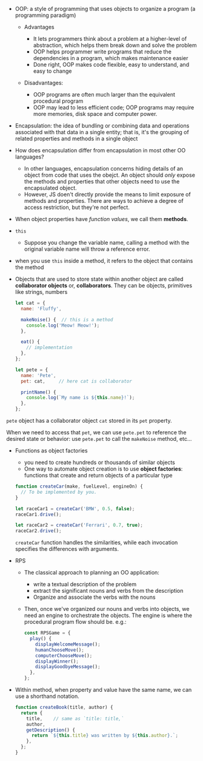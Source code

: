 - OOP: a style of programming that uses objects to organize a program (a programming paradigm)

  - Advantages
    - It lets programmers think about a problem at a higher-level of abstraction, which helps them break down and solve the problem
    - OOP helps programmer write programs that reduce the dependencies in a program, which makes maintenance easier
    - Done right, OOP makes code flexible, easy to understand, and easy to change

  - Disadvantages:
    - OOP programs are often much larger than the equivalent procedural program
    - OOP may lead to less efficient code; OOP programs may require more memories, disk space and computer power.

- Encapsulation: the idea of bundling or combining data and operations associated with that data in a single entity; that is, it's the grouping of related properties and methods in a single object

- How does encapsulation differ from encapsulation in most other OO languages?
  - In other languages, encapsulation concerns hiding details of an object from code that uses the obejct. An object should *only* expose the methods and properties that other objects need to use the encapsulated object.
  - However, JS doen't directly provide the means to limit exposure of methods and properties. There are ways to achieve a degree of access restriction, but they're not perfect.

- When object properties have *function values*, we call them **methods**.
- `this`
  
  - Suppose you change the variable name, calling a method with the original variable name will throw a reference error.
- when you use `this` inside a method, it refers to the object that contains the method
  
- Objects that are used to store state within another object are called **collaborator objects** or, **collaborators**. They can be objects, primitives like strings, numbers

  ```javascript
  let cat = {
    name: 'Fluffy',
  
    makeNoise() {  // this is a method
      console.log('Meow! Meow!');
    },
  
    eat() {
      // implementation
    },
  };
  
  let pete = {
    name: 'Pete',
    pet: cat,     // here cat is collaborator
  
    printName() {
      console.log(`My name is ${this.name}!`);
    },
  };
  ```
  
`pete` object has a collaborator object `cat` stored in its `pet` property.
  
When we need to access that `pet`, we can use `pete.pet` to reference the desired state or behavior: use `pete.pet` to call the `makeNoise` method, etc...
  
- Functions as object factories

  - you need to create hundreds or thousands of similar objects
  - One way to automate object creation is to use **object factories**: functions that create and return objects of a particular type

  ```javascript
  function createCar(make, fuelLevel, engineOn) {
    // To be implemented by you.
  }
  
  let raceCar1 = createCar('BMW', 0.5, false);
  raceCar1.drive();
  
  let raceCar2 = createCar('Ferrari', 0.7, true);
  raceCar2.drive();
  ```

  `createCar` function handles the similarities, while each invocation specifies the differences with arguments.

- RPS

  - The classical approach to planning an OO application:
    - write a textual description of the problem
    - extract the significant nouns and verbs from the description
    - Organize and associate the verbs with the nouns

  - Then, once we've organized our nouns and verbs into objects, we need an engine to orchestrate the objects. The engine is where the procedural program flow should be. e.g.:

    ```javascript
    const RPSGame = {
      play() {
        displayWelcomeMessage();
        humanChooseMove();
        computerChooseMove();
        displayWinner();
        displayGoodbyeMessage();
      },
    };
    ```

- Within method, when property and value have the same name, we can use a shorthand notation.

  ```javascript
  function createBook(title, author) {
    return {
      title,    // same as `title: title,`
      author,
      getDescription() {
        return `${this.title} was written by ${this.author}.`;
      },
    };
  }
  ```

  


